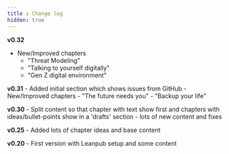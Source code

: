 ```yaml
---
title : Change log
hidden: true
---
```


**v0.32**
   - New/Improved chapters
      - "Threat Modeling"
      - "Talking to yourself digitally"
      - "Gen Z digital environment"

**v0.31**
    - Added initial section which shows issues from GitHub
    - New/Improved chapters
        - "The future needs you"
        - "Backup your life"

**v0.30**
    - Split content so that chapter with text show first and chapters with ideas/bullet-points show in a 'drafts' section
    - lots of new content and fixes

**v0.25**
    - Added lots of chapter ideas and base content

**v0.20**
    - First version with Leanpub setup and some content
